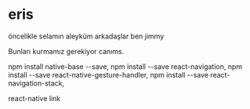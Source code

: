 # eris
öncelikle selamın aleyküm arkadaşlar ben jimmy

Bunları kurmamız gerekiyor canıms.

npm install native-base --save,
npm install --save react-navigation,
npm install --save react-native-gesture-handler,
npm install --save react-navigation-stack,


react-native link
